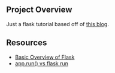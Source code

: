 ## Project Overview
Just a flask tutorial based off of [this blog](https://blog.miguelgrinberg.com/post/the-flask-mega-tutorial-part-i-hello-world).

## Resources
 * [Basic Overview of Flask](https://becominghuman.ai/full-stack-web-development-python-flask-javascript-jquery-bootstrap-802dd7d43053)
 * [app.run() vs flask
   run](https://www.twilio.com/blog/how-run-flask-application)
